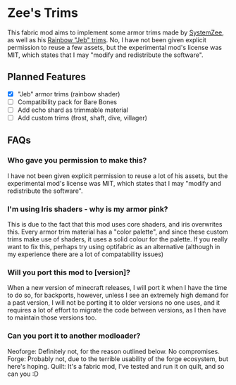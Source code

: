 # Zee's Trims

This fabric mod aims to implement some armor trims made by [SystemZee](https://www.youtube.com/@syszee), as well as his [Rainbow "Jeb" trims](https://youtu.be/MEwsfdl_zzk?t=1750&si=qBTxGidL4Jzsb392). No, I have not been given explicit permission to reuse a few assets, but the experimental mod's license was MIT, which states that I may "modify and redistribute the software".

## Planned Features
- [x] "Jeb" armor trims (rainbow shader)
- [ ] Compatibility pack for Bare Bones
- [ ] Add echo shard as trimmable material
- [ ] Add custom trims (frost, shaft, dive, villager)

## FAQs

### Who gave you permission to make this?
I have not been given explicit permission to reuse a lot of his assets, but the experimental mod's license was MIT, which states that I may "modify and redistribute the software".

### I'm using Iris shaders - why is my armor pink?
This is due to the fact that this mod uses core shaders, and iris overwrites this. Every armor trim material has a "color palette", and since these custom trims make use of shaders, it uses a solid colour for the palette. If you really want to fix this, perhaps try using optifabric as an alternative (although in my experience there are a lot of compatability issues)

### Will you port this mod to [version]?
When a new version of minecraft releases, I will port it when I have the time to do so, for backports, however, unless I see an extremely high demand for a past version, I will not be porting it to older versions no one uses, and it requires a lot of effort to migrate the code between versions, as I then have to maintain those versions too.

### Can you port it to another modloader?
Neoforge: Definitely not, for the reason outlined below. No compromises.
Forge: Probably not, due to the terrible usability of the forge ecosystem, but here's hoping.
Quilt: It's a fabric mod, I've tested and run it on quilt, and so can you :D
